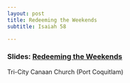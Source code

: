 ```yaml
---
layout: post
title: Redeeming the Weekends
subtitle: Isaiah 58

---
```


### Slides: [Redeeming the Weekends](/redeeming-weekends)
Tri-City Canaan Church (Port Coquitlam)
